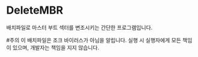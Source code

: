 # DeleteMBR
배치파일로 마스터 부트 섹터를 변조시키는 간단한 프로그램입니다.

#주의
이 배치파일은 조크 바이러스가 아님을 알립니다. 실행 시 실행자에게 모든 책임이 있으며, 개발자는 책임을 지지 않습니다.
